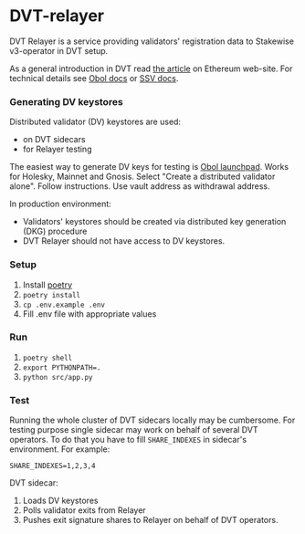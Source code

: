 # DVT-relayer

DVT Relayer is a service providing validators' registration data to Stakewise v3-operator
in DVT setup.

As a general introduction in DVT read [the article](https://ethereum.org/en/staking/dvt/) on Ethereum web-site.
For technical details see [Obol docs](https://docs.obol.org/) or [SSV docs](https://docs.ssv.network/).

### Generating DV keystores

Distributed validator (DV) keystores are used:
* on DVT sidecars
* for Relayer testing

The easiest way to generate DV keys for testing is [Obol launchpad](https://holesky.launchpad.obol.org/).
Works for Holesky, Mainnet and Gnosis.
Select "Create a distributed validator alone". Follow instructions. Use vault address as withdrawal address.

In production environment:
* Validators' keystores should be created via distributed key generation (DKG) procedure
* DVT Relayer should not have access to DV keystores.

### Setup

1. Install [poetry](https://python-poetry.org/)
2. `poetry install`
3. `cp .env.example .env`
4. Fill .env file with appropriate values

### Run

1. `poetry shell`
2. `export PYTHONPATH=.`
3. `python src/app.py`

### Test

Running the whole cluster of DVT sidecars locally may be cumbersome.
For testing purpose single sidecar may work on behalf of several DVT operators.
To do that you have to fill `SHARE_INDEXES` in sidecar's environment. For example:
```text
SHARE_INDEXES=1,2,3,4
```

DVT sidecar:
1. Loads DV keystores
2. Polls validator exits from Relayer
3. Pushes exit signature shares to Relayer on behalf of DVT operators.
